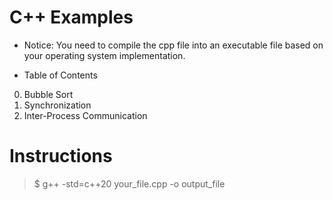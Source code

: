 # C++ Examples

- Notice: You need to compile the cpp file into an executable file based on your operating system implementation.

- Table of Contents

0. Bubble Sort
1. Synchronization
2. Inter-Process Communication

# Instructions

> $ g++ -std=c++20 your_file.cpp -o output_file
